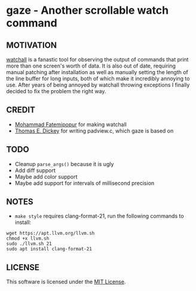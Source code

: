 # gaze - Another scrollable watch command

## MOTIVATION
[watchall](https://github.com/mfatemipour/watchall) is a fanastic tool
for observing the output of commands that print more than one screen's worth
of data. It is also out of date, requiring manual patching
after installation as well as manually setting the length
of the line buffer for long inputs, both of which make it incredibly annoying
to use. After years of being annoyed by watchall throwing exceptions
I finally decided to fix the problem the right way.

## CREDIT

- [Mohammad Fatemipopur](https://github.com/mfatemipour) for making watchall
- [Thomas E. Dickey](https://github.com/ThomasDickey) for writing padview.c,
which gaze is based on

## TODO

- Cleanup ```parse_args()``` because it is ugly
- Add diff support
- Maybe add color support
- Maybe add support for intervals of millisecond precision

## NOTES

- ```make style``` requires clang-format-21, run the following commands to install:
```
wget https://apt.llvm.org/llvm.sh
chmod +x llvm.sh
sudo ./llvm.sh 21
sudo apt install clang-format-21
```

## LICENSE
This software is licensed under the
[MIT License](https://opensource.org/licenses/MIT).
